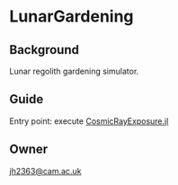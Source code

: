 # LunarGardening

## Background
Lunar regolith gardening simulator.

## Guide
Entry point: execute [CosmicRayExposure.jl](https://github.com/hu-jing-ya/LunarGardening/blob/main/CosmicRayExposure.jl)


## Owner
jh2363@cam.ac.uk